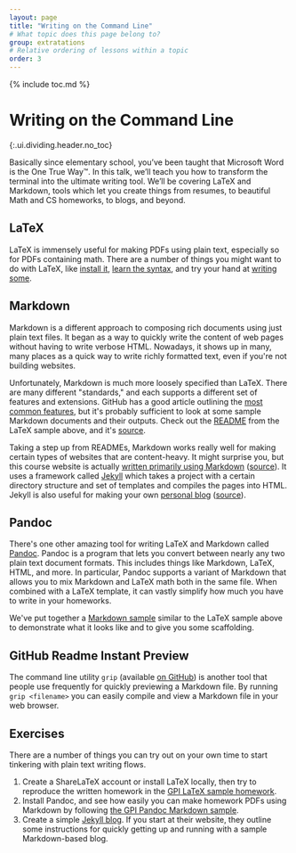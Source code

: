 ```yaml
---
layout: page
title: "Writing on the Command Line"
# What topic does this page belong to?
group: extratations
# Relative ordering of lessons within a topic
order: 3
---
```



{% include toc.md %}

# Writing on the Command Line
{:.ui.dividing.header.no_toc}

Basically since elementary school, you’ve been taught that Microsoft Word is the
One True Way™. In this talk, we’ll teach you how to transform the terminal into
the ultimate writing tool. We’ll be covering LaTeX and Markdown, tools which let
you create things from resumes, to beautiful Math and CS homeworks, to blogs,
and beyond.


## LaTeX

LaTeX is immensely useful for making PDFs using plain text, especially so for
PDFs containing math. There are a number of things you might want to do with
LaTeX, like [install it][0], [learn the syntax][1], and try your hand at
[writing some][2].


## Markdown

Markdown is a different approach to composing rich documents using just plain
text files. It began as a way to quickly write the content of web pages without 
having to write verbose HTML. Nowadays, it shows up in many, many places as a
quick way to write richly formatted text, even if you're not building websites.

Unfortunately, Markdown is much more loosely specified than LaTeX. There are
many different "standards," and each supports a different set of features and
extensions. GitHub has a good article outlining the [most common features][3],
but it's probably sufficient to look at some sample Markdown documents and their
outputs. Check out the [README][4] from the LaTeX sample above, and it's
[source][5].

Taking a step up from READMEs, Markdown works really well for making certain
types of websites that are content-heavy. It might surprise you, but this course
website is actually [written primarily using Markdown][6] ([source][7]). It uses
a framework called [Jekyll][8] which takes a project with a certain directory
structure and set of templates and compiles the pages into HTML. Jekyll is also 
useful for making your own [personal blog][9] ([source][10]).


## Pandoc

There's one other amazing tool for writing LaTeX and Markdown called
[Pandoc][11]. Pandoc is a program that lets you convert between nearly any two
plain text document formats. This includes things like Markdown, LaTeX, HTML,
and more. In particular, Pandoc supports a variant of Markdown that allows you
to mix Markdown and LaTeX math both in the same file. When combined with a LaTeX
template, it can vastly simplify how much you have to write in your homeworks.

We've put together a [Markdown sample][12] similar to the LaTeX sample above to 
demonstrate what it looks like and to give you some scaffolding.


## GitHub Readme Instant Preview

The command line utility `grip` (available [on GitHub][13]) is another tool that
people use frequently for quickly previewing a Markdown file. By running `grip
<filename>` you can easily compile and view a Markdown file in your web browser.


## Exercises

There are a number of things you can try out on your own time to start tinkering
with plain text writing flows.

1. Create a ShareLaTeX account or install LaTeX locally, then try to reproduce
   the written homework in the [GPI LaTeX sample homework][2].
2. Install Pandoc, and see how easily you can make homework PDFs using Markdown 
   by following [the GPI Pandoc Markdown sample][12].
3. Create a simple [Jekyll blog][8]. If you start at their website, they outline
   some instructions for quickly getting up and running with a sample
   Markdown-based blog.


[0]: https://www.cs.cmu.edu/~15131/f15/topics/latex/getting-started/
[1]: https://www.cs.cmu.edu/~15131/f15/topics/latex/
[2]: https://github.com/cmugpi/latex-sample

[3]: https://help.github.com/articles/markdown-basics/
[4]: https://github.com/cmugpi/latex-sample/blob/master/README.md
[5]: https://raw.githubusercontent.com/cmugpi/latex-sample/master/README.md

[6]: https://github.com/cmugpi/cmugpi.github.io/blob/develop/topics/extratations/writing-cli/index.md
[7]: https://raw.githubusercontent.com/cmugpi/cmugpi.github.io/develop/topics/extratations/writing-cli/index.md
[8]: http://jekyllrb.com/

[9]: http://blog.jez.io/
[10]: https://github.com/jez/blog

[11]: http://pandoc.org/
[12]: https://github.com/cmugpi/markdown-sample

[13]: https://github.com/joeyespo/grip
